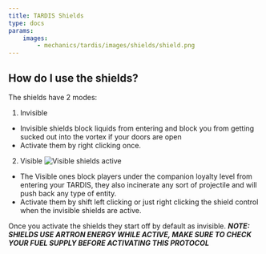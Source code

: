 ```yaml
---
title: TARDIS Shields
type: docs
params:
    images:
        - mechanics/tardis/images/shields/shield.png
---
```

## How do I use the shields?

The shields have 2 modes: 
1. Invisible
*  Invisible shields block liquids from entering and block you from getting sucked out into the vortex if your doors are open
*  Activate them by right clicking once.<br>
2. Visible ![Visible shields active](images/shields/shield.png)
 + The Visible ones block players under the companion loyalty level from entering your TARDIS, they also incinerate any sort of projectile and will push back any type of entity.
 + Activate them by shift left clicking or just right clicking the shield control when the invisible shields are active.

Once you activate the shields they start off by default as invisible.
***NOTE: SHIELDS USE ARTRON ENERGY WHILE ACTIVE, MAKE SURE TO CHECK YOUR FUEL SUPPLY BEFORE ACTIVATING THIS PROTOCOL***
